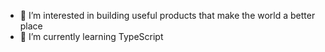 - 👀 I’m interested in building useful products that make the world a better place
- 🌱 I’m currently learning TypeScript
